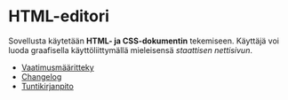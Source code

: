 # HTML-editori

Sovellusta käytetään **HTML- ja CSS-dokumentin** tekemiseen. Käyttäjä voi luoda graafisella käyttöliittymällä mieleisensä _staattisen nettisivun_. 

- [Vaatimusmääritteky](/dokumentaatio/vaatimusmaarittely.md)
- [Changelog](/dokumentaatio/changelog.md)
- [Tuntikirjanpito](/dokumentaatio/tuntikirjanpito.md)




